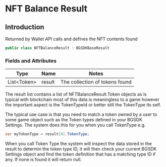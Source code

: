 # NFT Balance Result

## Introduction

Returned by Wallet API calls and defines the NFT contents found

```csharp
public class NFTBalanceResult : BGSDKBaseResult
```

### Fields and Attributes

| Type         | Name   | Notes                          |
| ------------ | ------ | ------------------------------ |
| List\<Token> | result | The collection of tokens found |

The result list contains a list of NFTBalanceResult.Token objects as is typical with blockchain most of this data is meaningless to a game however the important aspect is the TokenTypeId or better still the TokenType its self.

The typical use case is that you need to match a token owned by a user to some game object such as the Token types defined in your BGSDK Settings. The system does this for you when you call TokenType e.g.

```csharp
var myTokenType = result[0].TokenType;
```

When you call Token Type the system will inspect the data stored in the result to determin the token type ID, it will then check your current BGSDK Settings object and find the token definition that has a matching type ID if any. If none is found it will return null.
